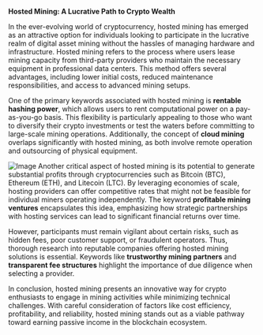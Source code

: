 **Hosted Mining: A Lucrative Path to Crypto Wealth**

In the ever-evolving world of cryptocurrency, hosted mining has emerged as an attractive option for individuals looking to participate in the lucrative realm of digital asset mining without the hassles of managing hardware and infrastructure. Hosted mining refers to the process where users lease mining capacity from third-party providers who maintain the necessary equipment in professional data centers. This method offers several advantages, including lower initial costs, reduced maintenance responsibilities, and access to advanced mining setups.

One of the primary keywords associated with hosted mining is **rentable hashing power**, which allows users to rent computational power on a pay-as-you-go basis. This flexibility is particularly appealing to those who want to diversify their crypto investments or test the waters before committing to large-scale mining operations. Additionally, the concept of **cloud mining** overlaps significantly with hosted mining, as both involve remote operation and outsourcing of physical equipment.


![Image](https://github.com/user-attachments/assets/31692037-0104-4703-abd1-696b6a7dd41b)
Another critical aspect of hosted mining is its potential to generate substantial profits through cryptocurrencies such as Bitcoin (BTC), Ethereum (ETH), and Litecoin (LTC). By leveraging economies of scale, hosting providers can offer competitive rates that might not be feasible for individual miners operating independently. The keyword **profitable mining ventures** encapsulates this idea, emphasizing how strategic partnerships with hosting services can lead to significant financial returns over time.

However, participants must remain vigilant about certain risks, such as hidden fees, poor customer support, or fraudulent operators. Thus, thorough research into reputable companies offering hosted mining solutions is essential. Keywords like **trustworthy mining partners** and **transparent fee structures** highlight the importance of due diligence when selecting a provider.

In conclusion, hosted mining presents an innovative way for crypto enthusiasts to engage in mining activities while minimizing technical challenges. With careful consideration of factors like cost efficiency, profitability, and reliability, hosted mining stands out as a viable pathway toward earning passive income in the blockchain ecosystem.